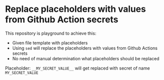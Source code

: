 # Replace placeholders with values from Github Action secrets

This repository is playground to achieve this:
- Given file template with placeholders
- Using `sed` will replace the placeholders with values from Github Actions secrets
- No need of manual determination what placeholders should be replaced

Placeholder: `__MY_SECRET_VALUE__` will get replaced with secret of name `MY_SECRET_VALUE`
